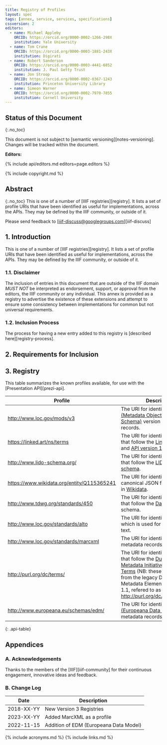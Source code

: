 ```yaml
---
title: Registry of Profiles
layout: spec
tags: [annex, service, services, specifications]
cssversion: 2
editors:
  - name: Michael Appleby
    ORCID: https://orcid.org/0000-0002-1266-298X
    institution: Yale University
  - name: Tom Crane
    ORCID: https://orcid.org/0000-0003-1881-243X
    institution: Digirati
  - name: Robert Sanderson
    ORCID: https://orcid.org/0000-0003-4441-6852
    institution: J. Paul Getty Trust
  - name: Jon Stroop
    ORCID: https://orcid.org/0000-0002-0367-1243
    institution: Princeton University Library
  - name: Simeon Warner
    ORCID: https://orcid.org/0000-0002-7970-7855
    institution: Cornell University
---
```


## Status of this Document
{:.no_toc}

This document is not subject to [semantic versioning][notes-versioning].
Changes will be tracked within the document.

**Editors:**

{% include api/editors.md editors=page.editors %}

{% include copyright.md %}

## Abstract
{:.no_toc}
This is one of a number of [IIIF registries][registry]. It lists a set of profile URIs that have been identified as useful for implementations, across the APIs.  They may be defined by the IIIF community, or outside of it.

Please send feedback to [iiif-discuss@googlegroups.com][iiif-discuss]


## 1. Introduction

This is one of a number of [IIIF registries][registry]. It lists a set of profile URIs that have been identified as useful for implementations, across the APIs.  They may be defined by the IIIF community, or outside of it.

### 1.1. Disclaimer

The inclusion of entries in this document that are outside of the IIIF domain _MUST NOT_ be interpreted as endorsement, support, or approval from the editors, the IIIF community or any individual. This annex is provided as a registry to advertise the existence of these extensions and attempt to ensure some consistency between implementations for common but not universal requirements.

### 1.2. Inclusion Process

The process for having a new entry added to this registry is [described here][registry-process].

## 2. Requirements for Inclusion

## 3. Registry

This table summarizes the known profiles available, for use with the [Presentation API][prezi-api].

| Profile  | Description        | 
| ------------------------------ | ------------------------------ |
| http://www.loc.gov/mods/v3  | The URI for identifying [MODS (Metadata Object Description Schema)](https://www.loc.gov/standards/mods/) version 3 metadata records.  |
| https://linked.art/ns/terms | The URI for identifying records that follow the [Linked Art model](https://linked.art/) and [API version 1](https://linked.art/api/1.0/). |
| http://www.lido-schema.org/ | The URI for identifying records that follow the [LIDO XML schema](https://cidoc.mini.icom.museum/working-groups/lido/lido-overview/). |
| https://www.wikidata.org/entity/Q115365241 | The URI for identifying the canonical JSON for information in [Wikidata](https://www.wikidata.org/wiki/Wikidata:Main_Page). | 
| http://www.tdwg.org/standards/450 | The URI for identifying records that follow the [Darwin Core](http://www.tdwg.org/standards/450) schema. |
| http://www.loc.gov/standards/alto  | The URI for identifying [ALTO](https://www.loc.gov/standards/alto/) which is used for encoding OCR text. |
| http://www.loc.gov/standards/marcxml  | The URI for identifying [MarcXML](https://www.loc.gov/standards/marcxml/) metadata records.  |
| http://purl.org/dc/terms/ | The URI for identifying records that follow the [Dublin Core Metadata Initiative Metadata Terms](https://www.dublincore.org/specifications/dublin-core/dcmi-terms/) (NB: these are different from the legacy Dublin Core Metadata Element Set, Version 1.1, refered to as http://purl.org/dc/elements/1.1/). |
| http://www.europeana.eu/schemas/edm/  | The URI for identifying [EDM (Europeana Data Model)](https://pro.europeana.eu/page/edm-documentation) metadata records.  |
{: .api-table}


## Appendices

### A. Acknowledgements

Thanks to the members of the [IIIF][iiif-community] for their continuous engagement, innovative ideas and feedback.

### B. Change Log

| Date       | Description                                        |
| ---------- | -------------------------------------------------- |
| 2018-XX-YY | New Version 3 Registries                           |
| 2023-XX-YY | Added MarcXML as a profile                         |
| 2022-11-15 | Addition of EDM (Europeana Data Model)             |

{% include acronyms.md %}
{% include links.md %}

